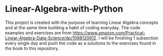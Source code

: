 # Linear-Algebra-with-Python
This project is created with the purpose of learning Linear Algebra concepts and at the same time building a habit of coding everyday. The code examples and exercises are from https://www.amazon.com/Practical-Linear-Algebra-Data-Science/dp/1098120612. I will be finishing 1 subsection every single day and push the code as a solutions to the exercises found in the book to this repository.
